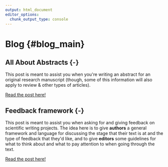 ```yaml
---
output: html_document
editor_options:
  chunk_output_type: console
---
```




# Blog {#blog_main}


## All About Abstracts {-}

This post is meant to assist you when you're writing an abstract for an original research manuscript (though, some of this information will also apply to review & other types of articles). 

[Read the post here!](#Abstracts)
  
  
## Feedback framework {-}

This post is meant to assist you when asking for and giving feedback on scientific writing projects. The idea here is to give **authors** a general framework and language for discussing the stage that their text is at and the type of feedback that they'd like, and to give **editors** some guidelines for what to think about and what to pay attention to when going through the text.  

[Read the post here!](#FF)
